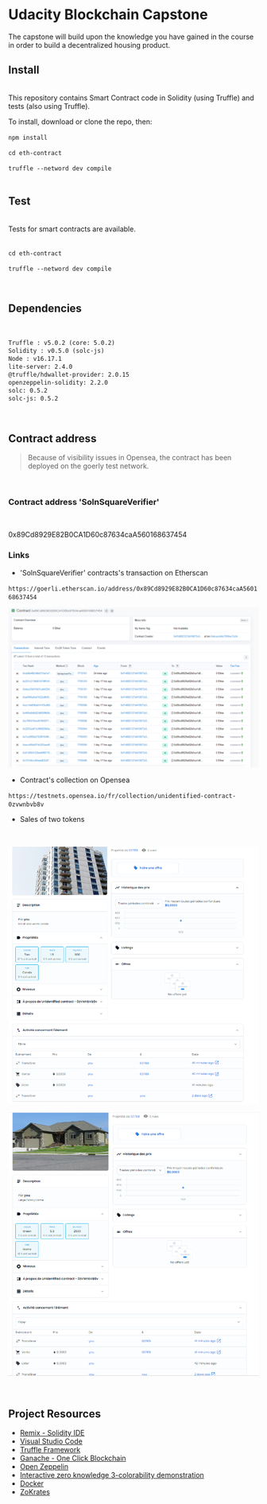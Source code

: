 # Udacity Blockchain Capstone

The capstone will build upon the knowledge you have gained in the course in order to build a decentralized housing product. 

## Install
<br/>
This repository contains Smart Contract code in Solidity (using Truffle) and tests (also using Truffle).

To install, download or clone the repo, then:

`npm install`

`cd eth-contract`

`truffle --netword dev compile`
<br/><br/>

## Test
<br/>
Tests for smart contracts are available.
<br/><br/>

`cd eth-contract`

`truffle --netword dev compile`

<br/>

## Dependencies
 <br/>

    Truffle : v5.0.2 (core: 5.0.2)
    Solidity : v0.5.0 (solc-js)
    Node : v16.17.1
    lite-server: 2.4.0
    @truffle/hdwallet-provider: 2.0.15
    openzeppelin-solidity: 2.2.0
    solc: 0.5.2
    solc-js: 0.5.2
<br/>

## Contract address

> Because of visibility issues in Opensea, the contract has been deployed on the goerly test network.
<br/>

### Contract address 'SolnSquareVerifier'
<br/>

0x89Cd8929E82B0CA1D60c87634caA560168637454
<br/>

### Links

- 'SolnSquareVerifier' contracts's transaction on Etherscan

`https://goerli.etherscan.io/address/0x89Cd8929E82B0CA1D60c87634caA560168637454`

![Etherscan contract](./doc/capture/etherscanCapture_Goerly.PNG "Etherscan contract")

- Contract's collection on Opensea

`https://testnets.opensea.io/fr/collection/unidentified-contract-0zvwnbvb8v`


- Sales of two tokens
<br/>

![First sale](./doc/capture/firstSaleCapture.PNG "First sale")
<br/>

![Second sale](./doc/capture/secondSaleCapture.PNG "Second sale")

<br/>

## Project Resources

* [Remix - Solidity IDE](https://remix.ethereum.org/)
* [Visual Studio Code](https://code.visualstudio.com/)
* [Truffle Framework](https://truffleframework.com/)
* [Ganache - One Click Blockchain](https://truffleframework.com/ganache)
* [Open Zeppelin ](https://openzeppelin.org/)
* [Interactive zero knowledge 3-colorability demonstration](http://web.mit.edu/~ezyang/Public/graph/svg.html)
* [Docker](https://docs.docker.com/install/)
* [ZoKrates](https://github.com/Zokrates/ZoKrates)